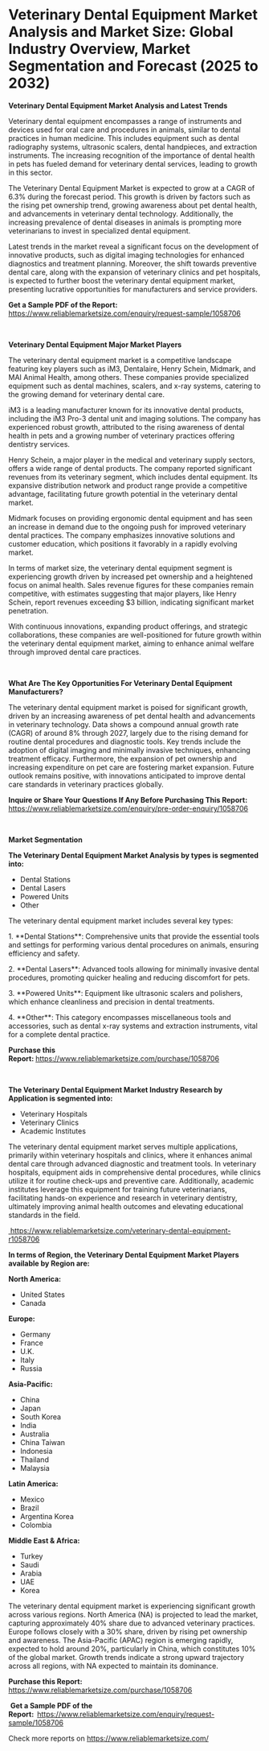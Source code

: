 <p><h1>Veterinary Dental Equipment Market Analysis and Market Size: Global Industry Overview, Market Segmentation and Forecast (2025 to 2032)</h1></p><p><strong>Veterinary Dental Equipment Market Analysis and Latest Trends</strong></p>
<p><p>Veterinary dental equipment encompasses a range of instruments and devices used for oral care and procedures in animals, similar to dental practices in human medicine. This includes equipment such as dental radiography systems, ultrasonic scalers, dental handpieces, and extraction instruments. The increasing recognition of the importance of dental health in pets has fueled demand for veterinary dental services, leading to growth in this sector.</p><p>The Veterinary Dental Equipment Market is expected to grow at a CAGR of 6.3% during the forecast period. This growth is driven by factors such as the rising pet ownership trend, growing awareness about pet dental health, and advancements in veterinary dental technology. Additionally, the increasing prevalence of dental diseases in animals is prompting more veterinarians to invest in specialized dental equipment.</p><p>Latest trends in the market reveal a significant focus on the development of innovative products, such as digital imaging technologies for enhanced diagnostics and treatment planning. Moreover, the shift towards preventive dental care, along with the expansion of veterinary clinics and pet hospitals, is expected to further boost the veterinary dental equipment market, presenting lucrative opportunities for manufacturers and service providers.</p></p>
<p><strong>Get a Sample PDF of the Report:&nbsp;</strong> <a href="https://www.reliablemarketsize.com/enquiry/request-sample/1058706?utm_campaign=2115&utm_medium=2&utm_source=Github&utm_content=ia&utm_term=16022025&utm_id=veterinary-dental-equipment">https://www.reliablemarketsize.com/enquiry/request-sample/1058706</a></p>
<p>&nbsp;</p>
<p><strong>Veterinary Dental Equipment Major Market Players</strong></p>
<p><p>The veterinary dental equipment market is a competitive landscape featuring key players such as iM3, Dentalaire, Henry Schein, Midmark, and MAI Animal Health, among others. These companies provide specialized equipment such as dental machines, scalers, and x-ray systems, catering to the growing demand for veterinary dental care.</p><p>iM3 is a leading manufacturer known for its innovative dental products, including the iM3 Pro-3 dental unit and imaging solutions. The company has experienced robust growth, attributed to the rising awareness of dental health in pets and a growing number of veterinary practices offering dentistry services. </p><p>Henry Schein, a major player in the medical and veterinary supply sectors, offers a wide range of dental products. The company reported significant revenues from its veterinary segment, which includes dental equipment. Its expansive distribution network and product range provide a competitive advantage, facilitating future growth potential in the veterinary dental market.</p><p>Midmark focuses on providing ergonomic dental equipment and has seen an increase in demand due to the ongoing push for improved veterinary dental practices. The company emphasizes innovative solutions and customer education, which positions it favorably in a rapidly evolving market.</p><p>In terms of market size, the veterinary dental equipment segment is experiencing growth driven by increased pet ownership and a heightened focus on animal health. Sales revenue figures for these companies remain competitive, with estimates suggesting that major players, like Henry Schein, report revenues exceeding $3 billion, indicating significant market penetration.</p><p>With continuous innovations, expanding product offerings, and strategic collaborations, these companies are well-positioned for future growth within the veterinary dental equipment market, aiming to enhance animal welfare through improved dental care practices.</p></p>
<p>&nbsp;</p>
<p><strong>What Are The Key Opportunities For Veterinary Dental Equipment Manufacturers?</strong></p>
<p><p>The veterinary dental equipment market is poised for significant growth, driven by an increasing awareness of pet dental health and advancements in veterinary technology. Data shows a compound annual growth rate (CAGR) of around 8% through 2027, largely due to the rising demand for routine dental procedures and diagnostic tools. Key trends include the adoption of digital imaging and minimally invasive techniques, enhancing treatment efficacy. Furthermore, the expansion of pet ownership and increasing expenditure on pet care are fostering market expansion. Future outlook remains positive, with innovations anticipated to improve dental care standards in veterinary practices globally.</p></p>
<p><strong>Inquire or Share Your Questions If Any Before Purchasing This Report:</strong> <a href="https://www.reliablemarketsize.com/enquiry/pre-order-enquiry/1058706?utm_campaign=2115&utm_medium=2&utm_source=Github&utm_content=ia&utm_term=16022025&utm_id=veterinary-dental-equipment">https://www.reliablemarketsize.com/enquiry/pre-order-enquiry/1058706</a></p>
<p>&nbsp;</p>
<p><strong>Market Segmentation</strong></p>
<p><strong>The Veterinary Dental Equipment Market Analysis by types is segmented into:</strong></p>
<p><ul><li>Dental Stations</li><li>Dental Lasers</li><li>Powered Units</li><li>Other</li></ul></p>
<p><p>The veterinary dental equipment market includes several key types: </p><p>1. **Dental Stations**: Comprehensive units that provide the essential tools and settings for performing various dental procedures on animals, ensuring efficiency and safety.</p><p>2. **Dental Lasers**: Advanced tools allowing for minimally invasive dental procedures, promoting quicker healing and reducing discomfort for pets.</p><p>3. **Powered Units**: Equipment like ultrasonic scalers and polishers, which enhance cleanliness and precision in dental treatments.</p><p>4. **Other**: This category encompasses miscellaneous tools and accessories, such as dental x-ray systems and extraction instruments, vital for a complete dental practice.</p></p>
<p><strong>Purchase this Report:&nbsp;</strong><a href="https://www.reliablemarketsize.com/purchase/1058706?utm_campaign=2115&utm_medium=2&utm_source=Github&utm_content=ia&utm_term=16022025&utm_id=veterinary-dental-equipment">https://www.reliablemarketsize.com/purchase/1058706</a></p>
<p>&nbsp;</p>
<p><strong>The Veterinary Dental Equipment Market Industry Research by Application is segmented into:</strong></p>
<p><ul><li>Veterinary Hospitals</li><li>Veterinary Clinics</li><li>Academic Institutes</li></ul></p>
<p><p>The veterinary dental equipment market serves multiple applications, primarily within veterinary hospitals and clinics, where it enhances animal dental care through advanced diagnostic and treatment tools. In veterinary hospitals, equipment aids in comprehensive dental procedures, while clinics utilize it for routine check-ups and preventive care. Additionally, academic institutes leverage this equipment for training future veterinarians, facilitating hands-on experience and research in veterinary dentistry, ultimately improving animal health outcomes and elevating educational standards in the field.</p></p>
<p><a href="https://www.reliablemarketsize.com/veterinary-dental-equipment-r1058706?utm_campaign=2115&utm_medium=2&utm_source=Github&utm_content=ia&utm_term=16022025&utm_id=veterinary-dental-equipment">&nbsp;https://www.reliablemarketsize.com/veterinary-dental-equipment-r1058706</a></p>
<p><strong>In terms of Region, the Veterinary Dental Equipment Market Players available by Region are:</strong></p>
<p>
    <p> <strong> North America: </strong>
        <ul>
            <li>United States</li>
            <li>Canada</li>
        </ul>
        </p> 
    <p> <strong> Europe: </strong>
        <ul>
            <li>Germany</li>
            <li>France</li>
            <li>U.K.</li>
            <li>Italy</li>
            <li>Russia</li>
        </ul>
        </p> 
    <p> <strong> Asia-Pacific: </strong>
        <ul>
            <li>China</li>
            <li>Japan</li>
            <li>South Korea</li>
            <li>India</li>
            <li>Australia</li>
            <li>China Taiwan</li>
            <li>Indonesia</li>
            <li>Thailand</li>
            <li>Malaysia</li>
        </ul>
        </p> 
    <p> <strong> Latin America: </strong>
        <ul>
            <li>Mexico</li>
            <li>Brazil</li>
            <li>Argentina Korea</li>
            <li>Colombia</li>
        </ul>
        </p> 
    <p> <strong> Middle East & Africa: </strong>
        <ul>
            <li>Turkey</li>
            <li>Saudi</li>
            <li>Arabia</li>
            <li>UAE</li>
            <li>Korea</li>
        </ul>
    </p>
    </p>
<p><p>The veterinary dental equipment market is experiencing significant growth across various regions. North America (NA) is projected to lead the market, capturing approximately 40% share due to advanced veterinary practices. Europe follows closely with a 30% share, driven by rising pet ownership and awareness. The Asia-Pacific (APAC) region is emerging rapidly, expected to hold around 20%, particularly in China, which constitutes 10% of the global market. Growth trends indicate a strong upward trajectory across all regions, with NA expected to maintain its dominance.</p></p>
<p><strong>Purchase this Report: </strong><a href="https://www.reliablemarketsize.com/purchase/1058706?utm_campaign=2115&utm_medium=2&utm_source=Github&utm_content=ia&utm_term=16022025&utm_id=veterinary-dental-equipment">https://www.reliablemarketsize.com/purchase/1058706</a></p>
<p>&nbsp;<strong>Get a Sample PDF of the Report:&nbsp;&nbsp;</strong><a href="https://www.reliablemarketsize.com/enquiry/request-sample/1058706?utm_campaign=2115&utm_medium=2&utm_source=Github&utm_content=ia&utm_term=16022025&utm_id=veterinary-dental-equipment">https://www.reliablemarketsize.com/enquiry/request-sample/1058706</a></p>
<p><strong></strong></p>
<p>Check more reports on <a href="https://www.reliablemarketsize.com/?utm_campaign=2115&utm_medium=2&utm_source=Github&utm_content=ia&utm_term=16022025&utm_id=veterinary-dental-equipment">https://www.reliablemarketsize.com/</a></p>